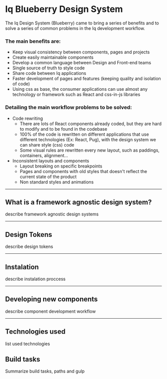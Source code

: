 # Iq Blueberry Design System

The Iq Design System (Blueberry) came to bring a series of benefits and to solve a series of common problems in the Iq development workflow.

### The main benefits are:
* Keep visual consistency between components, pages and projects
* Create easily maintainable components
* Develop a common language between Design and Front-end teams
* Single source of truth to style code
* Share code between Iq applications
* Faster development of pages and features (keeping quality and isolation of code)
* Using css as base, the consumer applications can use almost any technology or framework such as React and css-in-js libraries




### Detailing the main workflow problems to be solved:
* Code rewriting
	* There are lots of React components already coded, but they are hard to modify and to be found in the codebase
	* 100% of the code is rewritten on different applications that use different technologies (Ex: React, Pug), with the design system we can share style (css) code
	* Some visual rules are rewritten every new layout, such as paddings, containers, alignment...
* Inconsistent layouts and components
	* Layout breaking on specific breakpoints
	* Pages and components with old styles that doesn't reflect the current state of the product
	* Non standard styles and animations

---
## What is a framework agnostic design system?
describe framework agnostic design systems

---

## Design Tokens
describe design tokens

---

## Instalation
describe instalation proccess

---

## Developing new components
describe component development workflow

---

## Technologies used
list used technologies

## Build tasks
Summarize build tasks, paths and gulp